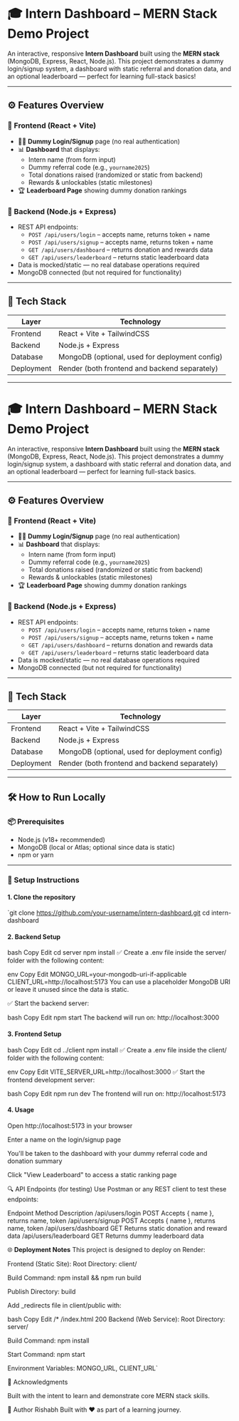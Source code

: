 # 🎓 Intern Dashboard – MERN Stack Demo Project

An interactive, responsive **Intern Dashboard** built using the **MERN stack** (MongoDB, Express, React, Node.js). This project demonstrates a dummy login/signup system, a dashboard with static referral and donation data, and an optional leaderboard — perfect for learning full-stack basics!

---

## ⚙️ Features Overview

### 📌 Frontend (React + Vite)
- 🧑‍💼 **Dummy Login/Signup** page (no real authentication)
- 📊 **Dashboard** that displays:
  - Intern name (from form input)
  - Dummy referral code (e.g., `yourname2025`)
  - Total donations raised (randomized or static from backend)
  - Rewards & unlockables (static milestones)
- 🏆 **Leaderboard Page** showing dummy donation rankings

### 📌 Backend (Node.js + Express)
- REST API endpoints:
  - `POST /api/users/login` – accepts name, returns token + name
  - `POST /api/users/signup` – accepts name, returns token + name
  - `GET /api/users/dashboard` – returns donation and rewards data
  - `GET /api/users/leaderboard` – returns static leaderboard data
- Data is mocked/static — no real database operations required
- MongoDB connected (but not required for functionality)

---

## 🧠 Tech Stack

| Layer       | Technology     |
|-------------|----------------|
| Frontend    | React + Vite + TailwindCSS |
| Backend     | Node.js + Express |
| Database    | MongoDB (optional, used for deployment config) |
| Deployment  | Render (both frontend and backend separately) |

---

# 🎓 Intern Dashboard – MERN Stack Demo Project

An interactive, responsive **Intern Dashboard** built using the **MERN stack** (MongoDB, Express, React, Node.js). This project demonstrates a dummy login/signup system, a dashboard with static referral and donation data, and an optional leaderboard — perfect for learning full-stack basics.

---

## ⚙️ Features Overview

### 📌 Frontend (React + Vite)
- 🧑‍💼 **Dummy Login/Signup** page (no real authentication)
- 📊 **Dashboard** that displays:
  - Intern name (from form input)
  - Dummy referral code (e.g., `yourname2025`)
  - Total donations raised (randomized or static from backend)
  - Rewards & unlockables (static milestones)
- 🏆 **Leaderboard Page** showing dummy donation rankings

### 📌 Backend (Node.js + Express)
- REST API endpoints:
  - `POST /api/users/login` – accepts name, returns token + name
  - `POST /api/users/signup` – accepts name, returns token + name
  - `GET /api/users/dashboard` – returns donation and rewards data
  - `GET /api/users/leaderboard` – returns static leaderboard data
- Data is mocked/static — no real database operations required
- MongoDB connected (but not required for functionality)

---

## 🧠 Tech Stack

| Layer       | Technology     |
|-------------|----------------|
| Frontend    | React + Vite + TailwindCSS |
| Backend     | Node.js + Express |
| Database    | MongoDB (optional, used for deployment config) |
| Deployment  | Render (both frontend and backend separately) |

---

## 🛠️ How to Run Locally

### 📦 Prerequisites
- Node.js (v18+ recommended)
- MongoDB (local or Atlas; optional since data is static)
- npm or yarn

---


### 🚀 Setup Instructions

#### 1.  **Clone the repository**

`git clone https://github.com/your-username/intern-dashboard.git
cd intern-dashboard


#### 2. **Backend Setup**
bash
Copy
Edit
cd server
npm install
✅ Create a .env file inside the server/ folder with the following content:

env
Copy
Edit
MONGO_URL=your-mongodb-uri-if-applicable
CLIENT_URL=http://localhost:5173
You can use a placeholder MongoDB URI or leave it unused since the data is static.

✅ Start the backend server:

bash
Copy
Edit
npm start
The backend will run on: http://localhost:3000

#### 3. **Frontend Setup**
bash
Copy
Edit
cd ../client
npm install
✅ Create a .env file inside the client/ folder with the following content:

env
Copy
Edit
VITE_SERVER_URL=http://localhost:3000
✅ Start the frontend development server:

bash
Copy
Edit
npm run dev
The frontend will run on: http://localhost:5173

#### 4. Usage
Open http://localhost:5173 in your browser

Enter a name on the login/signup page

You'll be taken to the dashboard with your dummy referral code and donation summary

Click "View Leaderboard" to access a static ranking page

🔍 API Endpoints (for testing)
Use Postman or any REST client to test these endpoints:

Endpoint	Method	Description
/api/users/login	POST	Accepts { name }, returns name, token
/api/users/signup	POST	Accepts { name }, returns name, token
/api/users/dashboard	GET	Returns static donation and reward data
/api/users/leaderboard	GET	Returns dummy leaderboard data

🌐 **Deployment Notes**
This project is designed to deploy on Render:

Frontend (Static Site):
Root Directory: client/

Build Command: npm install && npm run build

Publish Directory: build

Add _redirects file in client/public with:

bash
Copy
Edit
/*    /index.html   200
Backend (Web Service):
Root Directory: server/

Build Command: npm install

Start Command: npm start

Environment Variables: MONGO_URL, CLIENT_URL`

👏 Acknowledgments

Built with the intent to learn and demonstrate core MERN stack skills.

👤 Author
Rishabh
Built with ❤️ as part of a learning journey.
